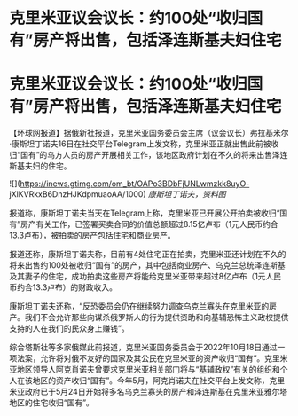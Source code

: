# 克里米亚议会议长：约100处“收归国有”房产将出售，包括泽连斯基夫妇住宅

# 克里米亚议会议长：约100处“收归国有”房产将出售，包括泽连斯基夫妇住宅

【环球网报道】据俄新社报道，克里米亚国务委员会主席（议会议长）弗拉基米尔·康斯坦丁诺夫16日在社交平台Telegram上发文称，克里米亚正就出售此前被收归“国有”的乌方人员的房产开展相关工作，该地区政府计划在不久的将来出售泽连斯基夫妇的住宅。

![](https://inews.gtimg.com/om_bt/OAPo3BDbFjUNLwmzkk8uyO-
jXlKVRkxB6DnzHJKdpmuaoAA/1000) _康斯坦丁诺夫，资料图_

报道称，康斯坦丁诺夫当天在Telegram上称，克里米亚已开展公开拍卖被收归“国有”房产有关工作，已签署买卖合同的价值总额超过8.15亿卢布（1元人民币约合13.3卢布），被拍卖的房产包括住宅和商业房产。

报道还称，康斯坦丁诺夫称，目前有4处住宅正在拍卖，克里米亚还计划在不久的将来出售约100处被收归“国有”的房产，其中包括商业房产、乌克兰总统泽连斯基及其妻子的住宅，成功拍卖这些房产将能给克里米亚带来超过8亿卢布（1元人民币约合13.3卢布）的财政收入。

康斯坦丁诺夫还称，“反恐委员会仍在继续努力调查乌克兰寡头在克里米亚的房产。我们不会允许那些向谋杀俄罗斯人的行为提供资助和向基辅恐怖主义政权提供支持的人在我们的民众身上赚钱”。

综合塔斯社等多家俄媒此前报道，克里米亚国务委员会于2022年10月18日通过一项法案，允许将对俄不友好的国家及其公民在克里米亚的资产收归“国有”。克里米亚地区领导人阿克肖诺夫曾要求克里米亚相关部门将与“基辅政权”有关的组织和个人在该地区的资产收归“国有”。今年5月，阿克肖诺夫在社交平台上发文称，克里米亚政府已于5月24日开始将多名乌克兰寡头的房产和泽连斯基在克里米亚雅尔塔地区的住宅收归“国有”。

